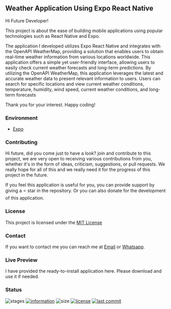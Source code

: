 ## Weather Application Using Expo React Native

Hi Future Developer!

This project is about the ease of building mobile applications using popular technologies such as React Native and Expo.

The application I developed utilizes Expo React Native and integrates with the OpenAPI WeatherMap, providing a solution that enables users to obtain real-time weather information from various locations worldwide. This application offers a simple yet user-friendly interface, allowing users to easily check current weather forecasts and long-term predictions. By utilizing the OpenAPI WeatherMap, this application leverages the latest and accurate weather data to present relevant information to users. Users can search for specific locations and view current weather conditions, temperature, humidity, wind speed, current weather conditions, and long-term forecasts

Thank you for your interest. Happy coding!

### Environment

- [Expo](https://docs.expo.dev/)

### Contributing

Hi future, did you come just to have a look? join and contribute to this project, we are very open to receiving various contributions from you, whether it's in the form of ideas, criticism, suggestions, or pull requests. We really hope for all of this and we really need it for the progress of this project in the future.

If you feel this application is useful for you, you can provide support by giving a ⭐ star in the repository. Or you can also donate for the development of this application.

### License

This project is licensed under the [MIT License](https://github.com/novaardiansyah/weather-app/blob/main/LICENSE)

### Contact

If you want to contact me you can reach me at [Email](mailto:novaardiansyah78@gmal.com) or [Whatsapp](https://wa.me/6289506668480).

### Live Preview

I have provided the ready-to-install application here. Please download and use it if needed.

### Status

![stages](https://img.shields.io/badge/stages-production-informational)
[![information](https://img.shields.io/badge/information-references-informational)](https://github.com/novaardiansyah/weather-app/blob/main/references.json)
![size](https://img.shields.io/github/repo-size/novaardiansyah/weather-app?label=size&color=informational)
[![license](https://img.shields.io/badge/license-MIT-blue.svg)](https://github.com/novaardiansyah/weather-app/blob/main/LICENSE)
[![last commit](https://img.shields.io/github/last-commit/novaardiansyah/weather-app?label=last%20commit&color=informational)](https://github.com/novaardiansyah/weather-app/commits/main)

